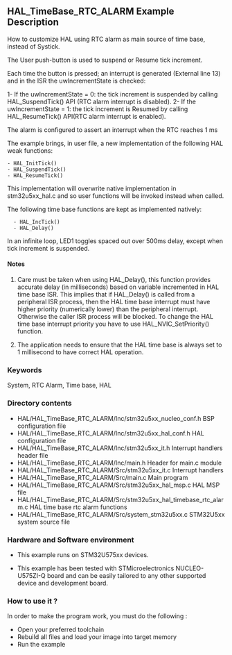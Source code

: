 ## <b>HAL_TimeBase_RTC_ALARM Example Description</b> 

How to customize HAL using RTC alarm as main source of time base, instead of Systick.

The User push-button is used to suspend or Resume tick increment. 

Each time the button is pressed; an interrupt is generated (External line 13)
and in the ISR the uwIncrementState is checked:

  1- If the uwIncrementState = 0: the tick increment is suspended by calling
     HAL_SuspendTick() API (RTC alarm interrupt is disabled).
  2- If the uwIncrementState = 1: the tick increment is Resumed by calling
     HAL_ResumeTick() API(RTC alarm interrupt is enabled).

The alarm is configured to assert an interrupt when the RTC reaches 1 ms

The example brings, in user file, a new implementation of the following HAL weak functions:

    - HAL_InitTick()
    - HAL_SuspendTick()
    - HAL_ResumeTick()

This implementation will overwrite native implementation in stm32u5xx_hal.c and so user functions will be invoked instead when called.

The following time base functions are kept as implemented natively:

      - HAL_IncTick()
      - HAL_Delay()

In an infinite loop, LED1 toggles spaced out over 500ms delay, except when tick increment is suspended.

#### <b>Notes</b>

 1. Care must be taken when using HAL_Delay(), this function provides accurate delay (in milliseconds)
    based on variable incremented in HAL time base ISR. This implies that if HAL_Delay() is called from
    a peripheral ISR process, then the HAL time base interrupt must have higher priority (numerically lower)
    than the peripheral interrupt. Otherwise the caller ISR process will be blocked.
    To change the HAL time base interrupt priority you have to use HAL_NVIC_SetPriority() function.

 2. The application needs to ensure that the HAL time base is always set to 1 millisecond
    to have correct HAL operation.

### <b>Keywords</b>

System, RTC Alarm, Time base, HAL

### <b>Directory contents</b>

  - HAL/HAL_TimeBase_RTC_ALARM/Inc/stm32u5xx_nucleo_conf.h            BSP configuration file
  - HAL/HAL_TimeBase_RTC_ALARM/Inc/stm32u5xx_hal_conf.h               HAL configuration file
  - HAL/HAL_TimeBase_RTC_ALARM/Inc/stm32u5xx_it.h                     Interrupt handlers header file
  - HAL/HAL_TimeBase_RTC_ALARM/Inc/main.h                             Header for main.c module  
  - HAL/HAL_TimeBase_RTC_ALARM/Src/stm32u5xx_it.c                     Interrupt handlers
  - HAL/HAL_TimeBase_RTC_ALARM/Src/main.c                             Main program
  - HAL/HAL_TimeBase_RTC_ALARM/Src/stm32u5xx_hal_msp.c                HAL MSP file
  - HAL/HAL_TimeBase_RTC_ALARM/Src/stm32u5xx_hal_timebase_rtc_alarm.c HAL time base rtc alarm functions
  - HAL/HAL_TimeBase_RTC_ALARM/Src/system_stm32u5xx.c                 STM32U5xx system source file

### <b>Hardware and Software environment</b>

  - This example runs on STM32U575xx devices.

  - This example has been tested with STMicroelectronics NUCLEO-U575ZI-Q board and can be
    easily tailored to any other supported device and development board.      

### <b>How to use it ?</b>

In order to make the program work, you must do the following :

 - Open your preferred toolchain
 - Rebuild all files and load your image into target memory
 - Run the example